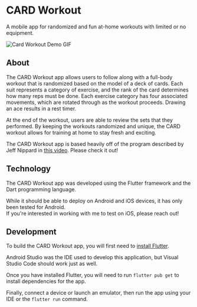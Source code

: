 # CARD Workout
  
A mobile app for randomized and fun at-home workouts with limited or no equipment.

![Card Workout Demo GIF](/docs/card-workout-demo.gif)

## About

The CARD Workout app allows users to follow along with a full-body workout that is randomized
based on the model of a deck of cards. Each suit represents a category of exercise, and the rank
of the card determines how many reps must be done. Each exercise category has four associated movements,
which are rotated through as the workout proceeds. Drawing an ace results in a rest timer.

At the end of the workout, users are able to review the sets that they performed. By keeping the
workouts randomized and unique, the CARD workout allows for training at home to stay fresh and exciting.

The CARD Workout app is based heavily off of the program described by Jeff Nippard in [this video](https://www.youtube.com/watch?v=WLrkT4F7tEc).
Please check it out!  
  
## Technology
  
The CARD Workout app was developed using the Flutter framework and the Dart programming language.  
    
While it should be able to deploy on Android and iOS devices, it has only been tested for Android.  
If you're interested in working with me to test on iOS, please reach out!
  
## Development

To build the CARD Workout app, you will first need to [install Flutter](https://flutter.dev/docs/get-started/install).

Android Studio was the IDE used to develop this application, but Visual Studio Code should work just as well.

Once you have installed Flutter, you will need to run `flutter pub get` to install dependencies for the app.

Finally, connect a device or launch an emulator, then run the app using your IDE or the `flutter run` command.


